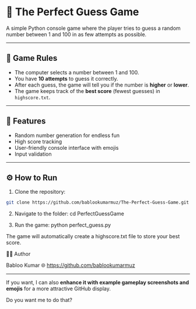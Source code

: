 # 🎯 The Perfect Guess Game

A simple Python console game where the player tries to guess a random number between 1 and 100 in as few attempts as possible.

---

## 🧩 Game Rules

- The computer selects a number between 1 and 100.  
- You have **10 attempts** to guess it correctly.  
- After each guess, the game will tell you if the number is **higher** or **lower**.  
- The game keeps track of the **best score** (fewest guesses) in `highscore.txt`.  

---

## 🚀 Features

- Random number generation for endless fun  
- High score tracking  
- User-friendly console interface with emojis  
- Input validation  

---

## ⚙️ How to Run

1. Clone the repository:
```bash
git clone https://github.com/bablookumarmuz/The-Perfect-Guess-Game.git
```

2. Navigate to the folder:
   cd PerfectGuessGame

3. Run the game:
   python perfect_guess.py

The game will automatically create a highscore.txt file to store your best score.

🧑‍💻 Author

Babloo Kumar
🌐 https://github.com/bablookumarmuz

---

If you want, I can also **enhance it with example gameplay screenshots and emojis** for a more attractive GitHub display.  

Do you want me to do that?
